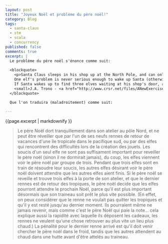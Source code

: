```yaml
---
layout: post
title: "Joyeux Noël et problème du père noël!"
category: Blog
tags:
  - santa-claus
  - stm
  - scala
  - concurrency
published: false
comments: true
excerpt: |
  Le problème du père noël s'énonce comme suit:
  
  <blockquote>
  	<p>Santa Claus sleeps in his shop up at the North Pole, and can only be wakened by either all nine reindeer being back from their year long vacation on the beaches of some tropical island in the South Pacific, or by some elves who are having some difficulties making the toys. 
  	One elf's problem is never serious enough to wake up Santa (otherwise, he may never get any sleep), so, the elves visit Santa in a group of three. When three elves are having their problems solved, any other elves wishing to visit Santa must wait for those elves to return. 
  	If Santa wakes up to find three elves waiting at his shop's door, along with the last reindeer having come back from the tropics, Santa has decided that the elves can wait until after Christmas, because it is more important to get his sleigh ready as soon as possible. (It is assumed that the reindeer don't want to leave the tropics, and therefore they stay there until the last possible moment. They might not even come back, but since Santa is footing the bill for their year in paradise ... This could also explain the quickness in their delivering of presents, since the reindeer can't wait to get back to where it is warm.) The penalty for the last reindeer to arrive is that it must get Santa while the others wait in a warming hut before being harnessed to the sleigh.</p>
  	<small>J.A. Trono - <a href="http://www.crsr.net/files/ANewExerciseInConcurrency.pdf">A new exercise in concurrency</a> - SIGCSE Bulletin, Vol. 26, pp. 8-10, 1994</small>
  </blockquote> 
  
  Que l'on traduira (maladroitement) comme suit:

---
```


{{page.excerpt | markdownify }}

<blockquote>
<p>Le père Noël dort tranquillement dans son atelier au pôle Nord, et ne peut être réveiller que par l'un de ses neufs rennes de retour de vacances d'une île tropicale dans le pacifique sud, ou par des elfes qui rencontrent des difficultés lors de la création des jouets. 
Les soucis d'un seul elfe ne sont pas suffisament important pour reveiller le père noël (sinon il ne dormirait jamais), du coup, les elfes viennent voir le père noël par groupe de trois. Pendant que trois elfes sont en train de résoudre leur soucis, les autres elfes désirant voir le père noël doivent attendre que les autres elfes aient finis.
Si le père noël se reveille et trouve trois elfes à la porte de son atelier, et que le dernier rennes est de retour des tropiques, le père noël decide que les elfes pourront attendre le prochain Noël, parce qu'il est plus important désormais que son traineau soit prêt le plus vite possible. (En effet, on peux considérer que le renne ne voulait pas quitter les tropiques et qu'il y est resté jusqu'au dernier moment. Ils pourraient même ne jamais revenir, mais comme c'est le père Noël qui paie la note... cela explique aussi la rapidité avec laquelle ils déposent les cadeaux, les rennes ne veulent qu'une chose retrouver au plus vite un lieu plus chaud.) La pénalité pour le dernier renne arrivé est qu'il doit venir chercher le père noël dans le froid, tandis que les autres attendent au chaud dans une hutte avant d'être attelés au traineau.</p>
</blockquote>


